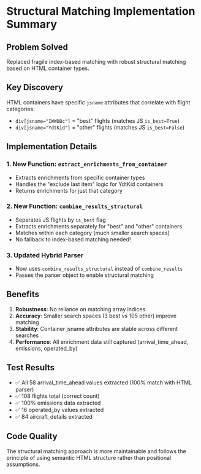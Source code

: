 # Structural Matching Implementation Summary

## Problem Solved
Replaced fragile index-based matching with robust structural matching based on HTML container types.

## Key Discovery
HTML containers have specific `jsname` attributes that correlate with flight categories:
- `div[jsname="IWWDBc"]` = "best" flights (matches JS `is_best=True`)
- `div[jsname="YdtKid"]` = "other" flights (matches JS `is_best=False`)

## Implementation Details

### 1. New Function: `extract_enrichments_from_container`
- Extracts enrichments from specific container types
- Handles the "exclude last item" logic for YdtKid containers
- Returns enrichments for just that category

### 2. New Function: `combine_results_structural`
- Separates JS flights by `is_best` flag
- Extracts enrichments separately for "best" and "other" containers
- Matches within each category (much smaller search spaces)
- No fallback to index-based matching needed!

### 3. Updated Hybrid Parser
- Now uses `combine_results_structural` instead of `combine_results`
- Passes the parser object to enable structural matching

## Benefits

1. **Robustness**: No reliance on matching array indices
2. **Accuracy**: Smaller search spaces (3 best vs 105 other) improve matching
3. **Stability**: Container jsname attributes are stable across different searches
4. **Performance**: All enrichment data still captured (arrival_time_ahead, emissions, operated_by)

## Test Results
- ✅ All 58 arrival_time_ahead values extracted (100% match with HTML parser)
- ✅ 108 flights total (correct count)
- ✅ 100% emissions data extracted
- ✅ 16 operated_by values extracted
- ✅ 84 aircraft_details extracted

## Code Quality
The structural matching approach is more maintainable and follows the principle of using semantic HTML structure rather than positional assumptions.